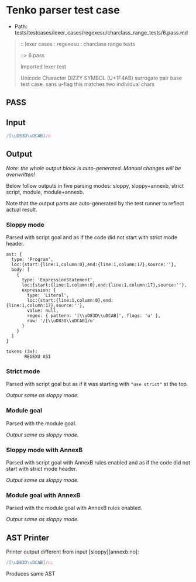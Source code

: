 # Tenko parser test case

- Path: tests/testcases/lexer_cases/regexesu/charclass_range_tests/6.pass.md

> :: lexer cases : regexesu : charclass range tests
>
> ::> 6.pass
>
> Imported lexer test
>
> Unicode Character DIZZY SYMBOL (U+1F4AB) surrogate pair base test case. sans u-flag this matches two individual chars

## PASS

## Input

`````js
/[\uD83D\uDCAB]/u
`````

## Output

_Note: the whole output block is auto-generated. Manual changes will be overwritten!_

Below follow outputs in five parsing modes: sloppy, sloppy+annexb, strict script, module, module+annexb.

Note that the output parts are auto-generated by the test runner to reflect actual result.

### Sloppy mode

Parsed with script goal and as if the code did not start with strict mode header.

`````
ast: {
  type: 'Program',
  loc:{start:{line:1,column:0},end:{line:1,column:17},source:''},
  body: [
    {
      type: 'ExpressionStatement',
      loc:{start:{line:1,column:0},end:{line:1,column:17},source:''},
      expression: {
        type: 'Literal',
        loc:{start:{line:1,column:0},end:{line:1,column:17},source:''},
        value: null,
        regex: { pattern: '[\\uD83D\\uDCAB]', flags: 'u' },
        raw: '/[\\uD83D\\uDCAB]/u'
      }
    }
  ]
}

tokens (3x):
       REGEXU ASI
`````

### Strict mode

Parsed with script goal but as if it was starting with `"use strict"` at the top.

_Output same as sloppy mode._

### Module goal

Parsed with the module goal.

_Output same as sloppy mode._

### Sloppy mode with AnnexB

Parsed with script goal with AnnexB rules enabled and as if the code did not start with strict mode header.

_Output same as sloppy mode._

### Module goal with AnnexB

Parsed with the module goal with AnnexB rules enabled.

_Output same as sloppy mode._

## AST Printer

Printer output different from input [sloppy][annexb:no]:

````js
/[\uD83D\uDCAB]/u;
````

Produces same AST
